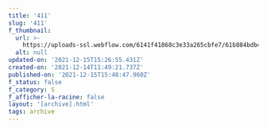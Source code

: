 ```yaml
---
title: '411'
slug: '411'
f_thumbnail:
  url: >-
    https://uploads-ssl.webflow.com/6141f41868c3e33a265cbfe7/61b884bdb4da756f59124947_411.jpg
  alt: null
updated-on: '2021-12-15T15:26:55.431Z'
created-on: '2021-12-14T11:49:21.737Z'
published-on: '2021-12-15T15:48:47.960Z'
f_status: false
f_category: S
f_afficher-la-racine: false
layout: '[archive].html'
tags: archive
---
```



